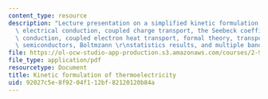 ```yaml
---
content_type: resource
description: "Lecture presentation on a simplified kinetic formulation of thermoelectricity,\
  \ electrical conduction, coupled charge transport, the Seebeck coefficient, heat\
  \ conduction, coupled electron heat transport, formal theory, transport coefficients,\
  \ semiconductors, Boltmzann \r\nstatistics results, and multiple bands."
file: https://ol-ocw-studio-app-production.s3.amazonaws.com/courses/2-997-direct-solar-thermal-to-electrical-energy-conversion-technologies-fall-2009/92027c5e8f9204f112bf82120120b84a_MIT2_997F09_lec04.pdf
file_type: application/pdf
resourcetype: Document
title: Kinetic formulation of thermoelectricity
uid: 92027c5e-8f92-04f1-12bf-82120120b84a
---
```


